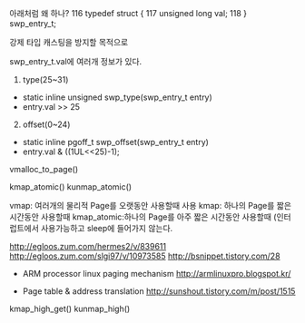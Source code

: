 아래처럼 왜 하나?
116 typedef struct {
117     unsigned long val;
118 } swp_entry_t;

강제 타입 캐스팅을 방지할 목적으로

swp_entry_t.val에 여러개 정보가 있다.

1. type(25~31)
 - static inline unsigned swp_type(swp_entry_t entry)
 - entry.val >> 25

2. offset(0~24)
 - static inline pgoff_t swp_offset(swp_entry_t entry)
 - entry.val & ((1UL<<25)-1);

vmalloc_to_page()

kmap_atomic()
kunmap_atomic()

vmap: 여러개의 물리적 Page를 오랫동안 사용할때 사용
kmap: 하나의 Page를 짧은 시간동안 사용할때 
kmap_atomic:하나의 Page를 아주 짧은 시간동안 사용할때 (인터럽트에서 사용가능하고 sleep에 들어가지 않는다.

http://egloos.zum.com/hermes2/v/839611
http://egloos.zum.com/slgi97/v/10973585
http://bsnippet.tistory.com/28

* ARM processor linux paging mechanism
http://armlinuxpro.blogspot.kr/

* Page table & address translation
http://sunshout.tistory.com/m/post/1515

kmap_high_get()
kunmap_high()

